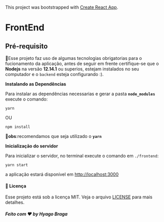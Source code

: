 This project was bootstrapped with [Create React App](https://github.com/facebook/create-react-app).

# FrontEnd
## Pré-requisito
:rotating_light:Esse projeto faz uso de algumas tecnologias obrigatorias para o fucionamento da aplicação, antes de seguir em frente certifique-se que o **Nodejs** na versão **12.14.1** ou superios, estejam instalados no seu computador e o ``backend`` esteja configurando :). 

**Instalando as Dependências** 

  Para instalar as dependências necessarias e gerar a pasta **```node_modules```** execute o comando:
  ```
  yarn
  ```
  OU
  ```
  npm install
  ```
  :rotating_light:**obs**:recomendamos que seja utilizado o **``yarn``**
  

**Inicialização do servidor**

  Para inicializar o servidor, no terminal execute o comando em ``./frontend``:
  ```
  yarn start
  ```
  a aplicação estará disponível em [http://localhost:3000](http://localhost:3000)
  
#### :memo: Licença

  Esse projeto está sob a licença MIT. Veja o arquivo [LICENSE](LICENSE.md) para mais detalhes.

  
 ##### **Feito com :heart: by Hyago Braga**




